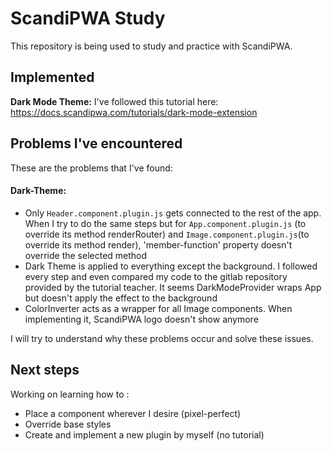 # ScandiPWA Study

This repository is being used to study and practice with ScandiPWA.


## Implemented

<b>Dark Mode Theme:</b> I've followed this tutorial here: https://docs.scandipwa.com/tutorials/dark-mode-extension


## Problems I've encountered

These are the problems that I've found: 

#### Dark-Theme:

<ul>
  <li>Only <code>Header.component.plugin.js</code> gets connected to the rest of the app. When I try to do the same steps but for <code>App.component.plugin.js</code> (to override its method renderRouter) and <code>Image.component.plugin.js</code>(to override its method render), 'member-function' property doesn't override the selected method</li>
    <li>Dark Theme is applied to everything except the background. I followed every step and even compared my code to the gitlab repository provided by the tutorial teacher. It seems DarkModeProvider wraps App but doesn't apply the effect to the background</li>
  <li>ColorInverter acts as a wrapper for all Image components. When implementing it, ScandiPWA logo doesn't show anymore</li>
</ul>

I will try to understand why these problems occur and solve these issues.

## Next steps
Working on learning how to :

<ul>
  <li>Place a component wherever I desire (pixel-perfect)</li>
  <li>Override base styles</li>
  <li>Create and implement a new plugin by myself (no tutorial)</li>
</ul>


